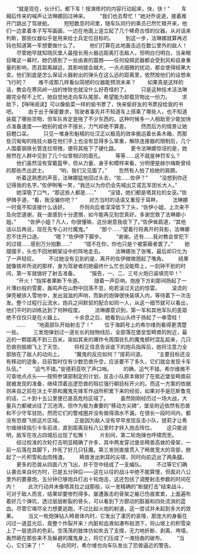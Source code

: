 　　“就是现在，伙计们，都下车！按演练时的内容行动起来，快，快！”
　　车厢后传来的喊声让法琳娜回过神来。
　　“我们也去帮忙！”她对乔说道，接着推开门跳出了驾驶舱。
　　短短数息时间里，随车队同行的乘员已然忙碌开来，他们一边拿着本子写写画画，一边在地面上竖立起了几个稀奇古怪的仪器。从对话来判断，那些仪器似乎是用来给士兵定位目标的。
　　到这一步，法琳娜就算再迟钝也知道第一军想要做什么了。
　　他们打算在此地轰击远在数公里外的敌人！
　　尽管她早就知晓灰堡人最擅长用火器远距离打击敌人，但明白归明白，当亲眼目睹这一幕时，她仍感到了一丝由衷的震撼——任何投掷武器都会受到风和自身重量的影响，而且距离越远，其影响就会越大，一点点细微的扰动，都会使得结果大变。他们到底是怎么保证火器射出的弹头在这么远的距离里，依然按他们的设想来飞行的？
　　难不成那几样看似简陋的仪器能预测未来？
　　如果真是这样的话，教会在寒风岭一战的惨败也就没什么好奇怪的了。
　　只是这种技术活法琳娜完全帮不上忙，她自觉地走向车队尾部，希望能为卸载货物出一份力。
　　求助下，【咪咪阅读】可以像偷菜一样的偷书票了，快来偷好友的书票投给我的书吧。
　　由于出于保密要求，驾驶者事先并不知道车上搭乘了哪些人，也不知道装载了哪些货物，但车队肯定是拖了不少东西的，这种时候多一人相助至少能加快点准备速度——她别的或许不擅长，力气却绝不算差。
　　然而后方的情景让她目瞪口呆。
　　只见一堆身形魁梧的壮汉正以极高的效率搬运着长条木箱，而那些沉甸甸的拖挂火器在他们手上也没有显得多么笨重，解除连接器的限制后，几个人围着钢铁长管连拉带拽，便将其拖下了硬化路。
　　更令法琳娜惊讶的是，她居然在人群中见到了几个似曾相识的面孔。
　　等等……这不就是神罚军么？
　　他们虽然没有穿戴盔甲，但从力量、身手和模样来看，分明便是赫尔梅斯曾经的那些杰出武士。
　　“哟，我们又见面了。”
　　忽然有人拍了拍她的肩膀。
　　听着这熟悉的声音，法琳娜猛地回过头去，“佐……佐伊？”
　　“没想到你还记得我的名字。”佐伊咧嘴一笑，“我还以为你仍会先喊出艾诺瓦军团长大人。”
　　她深吸了口气，“那这些人都是……”
　　“没错，她们都是塔其拉的女巫。”佐伊摊手道，“看，我没骗你吧？”
　　对方当时的话语又重现于耳畔。
　　法琳娜一时竟不知该接什么话好。
　　乔则向后者深深低下了头，“佐伊小姐，上次来不及向您道谢，我一直感到十分遗憾，如今能再见到您真好。多谢您救了法琳娜小姐。”
　　“佐伊小姐？凡人，你很懂嘛，这份谢意我收下了。”佐伊耸肩道，“其他话以后再说，现在先专心对付魔鬼。”
　　“那个……”望着行将离开的背影，法琳娜忍不住开口道。
　　“嗯？”佐伊停下脚步。
　　“谢谢。还有……我对教会曾犯下的过错……感到万分抱歉……”
　　“错不在你，你也只是个被蒙蔽者罢了。”
　　她摆摆手，头也不回地朝架设中的阵地走去。
　　法琳娜张了张嘴，最后却只化为了一声轻叹。
　　不过她没有见到的是，离开的佐伊微微翘起了嘴角。
　　结果就像铁斧所说的那样，身为驾驶者的她最终什么忙也没能帮上，一刻钟不到的时间，第一军就做好了射击准备。
　　“报告，一、二、三号火炮已装填完毕！”
　　“开火！”指挥者果断下令道。
　　随着一声巨响，炮座下方刹那间扬起了一片薄纱般的雪雾，轰鸣声在山野中回荡不息，宛若滚过天边的惊雷。
　　滚烫的弹壳被排入雪地中，发出滋滋的声响，而新的炮弹很快装填入内，等待着下一次击发。整个过程行云流水，炮兵之间默契的配合如同一人，从这一细节就可以看出，他们平时的训练达到了何种程度。
　　法琳娜意识到，第一军和其他军队的差距绝不仅仅只是在火器上。
　　十余息之后，她看到山头终于扬起了一串雪柱！
　　……
　　“地面部队开始射击了！”
　　位于海鸥号上的希尔维则看得更清楚一些。
　　三发炮弹划过一道长长的抛物线后，全部落在堡垒型畸兽的附近，最近的一颗距离不到三百米。突如其来的爆炸令周围驻扎的魔鬼顿时混乱起来，几只恐兽则振翅飞上了天空。
　　将校正信息告诉底下的炮兵指挥后，她将注意力全部放在了敌人的动向上。
　　“魔鬼的反应如何？”提莉问道。
　　“主要目标还没有移动的迹象，目前暂时仅有少数恐兽升空，应该要不了多久，它们就会发现卡车队伍。”
　　“运气不错。”安德莉亚吹了声口哨。
　　的确，运气不错。希尔维微不可查地点点头——按照参谋部制定的计划，反击小队原本做好了在抵近堡垒畸兽前就被发现的准备，继续顶着巡逻恐兽的阻拦强行朝目标开火的。而这一方案的依据则来自之前在沃土平原和魔鬼先锋军作战所积累下来的经验，如果对手是厄斯鲁克的话，二十到十五公里便已是高危险区域了。
　　虽然刚刚经历过一场大战，大量兵力都被派往了沉池湾，但作为极为重要的“移动方尖碑”，堡垒附近依然有恐兽和不少守军驻防。然而它们的警戒圈并没有做得滴水不漏，在很长一段时间内，都没有恐兽飞掠这片区域。
　　正是因为敌人没有早早发现反击小队，提莉才让希尔维继续指引卡车前进，直到距离目标八公里时才转入炮击阵位。
　　这只能说明，敌军在攻占四城后出现了松懈！
　　片刻间，第二轮炮弹也呼啸而至。
　　经过校准的次轮打击明显精确了许多，其中两发穿过堡垒畸兽高耸的骨架，一前一后落在其脚下，炸死了好几只狂魔。第三发则直接贯入了畸兽宽大的背部，掀起了一片积雪和血肉残渣。
　　畸兽发出刺耳的尖啸，同时向前迈出了两条腿。
　　更多的恐兽从四面八方飞出，并于空中结成了一支编队。
　　不过等它们确认袭击来自何方时，已是五分钟后——这在以往的战斗中绝不能算慢，但面对八公里外的要塞炮，五分钟已够炮兵打出十轮炮击，这还包括了调整射击参数的时间在内！
　　此次行动并未像塔其拉之战那般，以一发精确的“断腿打击”结束战斗，可对于敌人而言，结果却要惨烈得多。屡遭轰击的骨架之躯已伤痕累累，上面遍布着好几个弹坑，透过层层断裂的骨头，可以看到下方颤动的脏器和四处流淌的蓝血。尽管它竭尽全力想要逃跑，不过比起火炮的射速，这一尝试并未起到多大的效果。
　　当又一枚炮弹钻入畸兽体内时，它发出了凄厉的哀嚎，那庞大的身躯在闪过一道蓝光后，竟整个炸裂开来！内脏和血液如瀑布般洒下，将山坡上的积雪染上了一层诡异的色彩。空荡荡的肢体彷如失去了支撑，无力地折断、剥离、垮塌，轰然砸在那些来不及躲避的魔鬼身上，将它们压成了一滩扭曲的破布。
　　“当心，它们来了！”
　　与此同时，希尔维也向车队发出了恐兽逼近的警告。